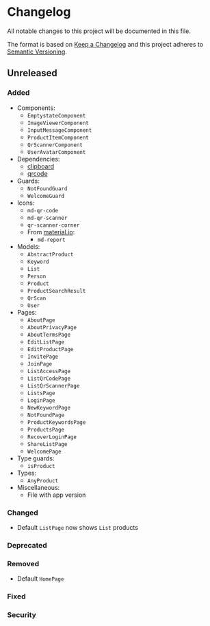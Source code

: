 # Changelog

All notable changes to this project will be documented in this file.

The format is based on [Keep a Changelog](http://keepachangelog.com/en/1.0.0/)
and this project adheres to [Semantic Versioning](http://semver.org/spec/v2.0.0.html).


## Unreleased

### Added
- Components:
  - `EmptystateComponent`
  - `ImageViewerComponent`
  - `InputMessageComponent`
  - `ProductItemComponent`
  - `QrScannerComponent`
  - `UserAvatarComponent`
- Dependencies:
  - [clipboard]
  - [qrcode]
- Guards:
  - `NotFoundGuard`
  - `WelcomeGuard`
- Icons:
  - `md-qr-code`
  - `md-qr-scanner`
  - `qr-scanner-corner`
  - From [material.io][material-icons]:
    - `md-report`
- Models:
  - `AbstractProduct`
  - `Keyword`
  - `List`
  - `Person`
  - `Product`
  - `ProductSearchResult`
  - `QrScan`
  - `User`
- Pages:
  - `AboutPage`
  - `AboutPrivacyPage`
  - `AboutTermsPage`
  - `EditListPage`
  - `EditProductPage`
  - `InvitePage`
  - `JoinPage`
  - `ListAccessPage`
  - `ListQrCodePage`
  - `ListQrScannerPage`
  - `ListsPage`
  - `LoginPage`
  - `NewKeywordPage`
  - `NotFoundPage`
  - `ProductKeywordsPage`
  - `ProductsPage`
  - `RecoverLoginPage`
  - `ShareListPage`
  - `WelcomePage`
- Type guards:
  - `isProduct`
- Types:
  - `AnyProduct`
- Miscellaneous:
  - File with app version

### Changed
- Default `ListPage` now shows `List` products

### Deprecated

### Removed
- Default `HomePage`

### Fixed

### Security


[clipboard]: https://www.npmjs.com/package/clipboard
[qrcode]: https://www.npmjs.com/package/qrcode

[material-icons]: https://material.io/tools/icons
